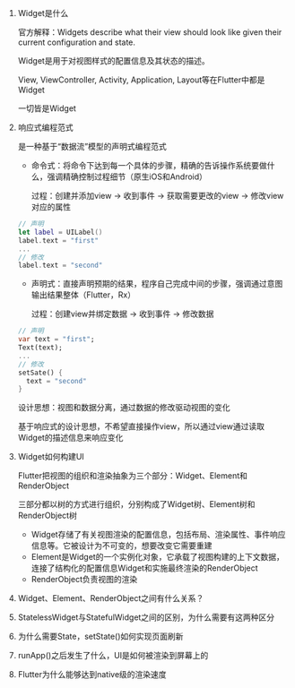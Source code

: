 1. Widget是什么

   官方解释：Widgets describe what their view should look like given their current configuration and state.

   Widget是用于对视图样式的配置信息及其状态的描述。

   View, ViewController, Activity, Application, Layout等在Flutter中都是Widget

   一切皆是Widget

2. 响应式编程范式

   是一种基于“数据流”模型的声明式编程范式

   * 命令式：将命令下达到每一个具体的步骤，精确的告诉操作系统要做什么，强调精确控制过程细节（原生iOS和Android）

     过程：创建并添加view -> 收到事件 -> 获取需要更改的view -> 修改view对应的属性

   ```swift
   // 声明
   let label = UILabel()
   label.text = "first"
   ...
   // 修改
   label.text = "second"
   ```

   * 声明式：直接声明预期的结果，程序自己完成中间的步骤，强调通过意图输出结果整体（Flutter，Rx）

     过程：创建view并绑定数据 -> 收到事件 -> 修改数据

   ```dart
   // 声明
   var text = "first";
   Text(text);
   ...
   // 修改
   setSate() {
     text = "second"
   }
   ```

   设计思想：视图和数据分离，通过数据的修改驱动视图的变化

   基于响应式的设计思想，不希望直接操作view，所以通过view通过读取Widget的描述信息来响应变化

3. Widget如何构建UI

   Flutter把视图的组织和渲染抽象为三个部分：Widget、Element和RenderObject

   三部分都以树的方式进行组织，分别构成了Widget树、Element树和RenderObject树

   * Widget存储了有关视图渲染的配置信息，包括布局、渲染属性、事件响应信息等。它被设计为不可变的，想要改变它需要重建
   * Element是Widget的一个实例化对象，它承载了视图构建的上下文数据，连接了结构化的配置信息Widget和实施最终渲染的RenderObject
   * RenderObject负责视图的渲染

4. Widget、Element、RenderObject之间有什么关系？

5. StatelessWidget与StatefulWidget之间的区别，为什么需要有这两种区分

6. 为什么需要State，setState()如何实现页面刷新

7. runApp()之后发生了什么，UI是如何被渲染到屏幕上的

8. Flutter为什么能够达到native级的渲染速度

